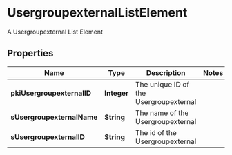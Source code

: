 

# UsergroupexternalListElement

A Usergroupexternal List Element

## Properties

| Name | Type | Description | Notes |
|------------ | ------------- | ------------- | -------------|
|**pkiUsergroupexternalID** | **Integer** | The unique ID of the Usergroupexternal |  |
|**sUsergroupexternalName** | **String** | The name of the Usergroupexternal |  |
|**sUsergroupexternalID** | **String** | The id of the Usergroupexternal |  |



